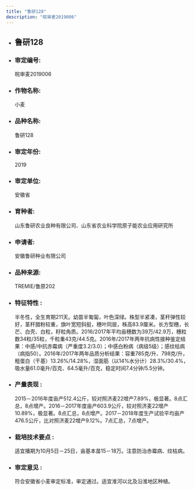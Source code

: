 ```yaml
---
title: "鲁研128"
description: "皖审麦2019006"
---
```

* ## 鲁研128
* ###  审定编号:  
   皖审麦2019006

*  ### 作物名称:  
   小麦

*   ###  品种名称: 
    鲁研128

*   ### 审定年份: 
    2019

*   ### 审定单位:  
    安徽省

*   ### 育种者:  
    山东鲁研农业良种有限公司、山东省农业科学院原子能农业应用研究所

*   ### 申请者:  
    安徽鲁研种业有限公司

*   ### 品种来源:  
    TREMIE/鲁原202

*   ### 特征特性 : 
    半冬性，全生育期211天。幼苗半匍匐，叶色深绿。株型半紧凑，茎秆弹性较好，茎秆腊粉较重，旗叶宽短斜挺，穗叶同层，株高83.9厘米。长方型穗，长芒、白壳、白粒，籽粒角质。2016/2017年平均亩穗数为39万/42.9万，穗粒数34粒/35粒，千粒重43克/44.5克。2016年/2017年两年抗病性接种鉴定结果：中感/中抗赤霉病（严重度3.2/3.0）；中感白粉病（病级5级）；感纹枯病（病指50）。2016年/2017年两年品质分析结果：容重785克/升、798克/升，粗蛋白（干基）13.26%/14.28%，湿面筋（以14%水分计）28.3%/30.4%，吸水量61.0毫升/百克、64.5毫升/百克，稳定时间7.4分钟/5.5分钟。

*   ### 产量表现 : 
    2015－2016年度亩产512.4公斤，较对照济麦22增产7.89%，极显著。8点汇总，8点增产。2016－2017年度亩产603.9公斤，较对照济麦22增产10.89%，极显著。8点汇总，8点增产。2017－2018年度生产试验平均亩产476.5公斤，比对照济麦22增产9.12%。7点汇总，7点增产。

*   ### 栽培技术要点 : 
    适宜播期为10月5日－25日，亩基本苗15－18万。注意防治赤霉病、纹枯病。

*   ### 审定意见 : 
    符合安徽省小麦审定标准，审定通过。适宜淮河以北及沿淮地区种植。
